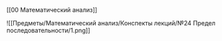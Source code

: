 [[00 Математический анализ]]

![[Предметы/Математический анализ/Конспекты лекций/№24 Предел последовательности/1.png]]